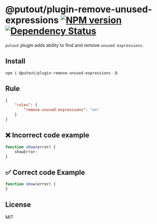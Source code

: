 # @putout/plugin-remove-unused-expressions [![NPM version][NPMIMGURL]][NPMURL] [![Dependency Status][DependencyStatusIMGURL]][DependencyStatusURL]

[NPMIMGURL]:                https://img.shields.io/npm/v/@putout/plugin-remove-unused-expressions.svg?style=flat&longCache=true
[NPMURL]:                   https://npmjs.org/package/@putout/plugin-remove-unused-expressions"npm"

[DependencyStatusURL]:      https://david-dm.org/coderaiser/putout?path=packages/plugin-remove-unused-expressions
[DependencyStatusIMGURL]:   https://david-dm.org/coderaiser/putout.svg?path=packages/plugin-remove-unused-expressions

`putout` plugin adds ability to find and remove `unused expressions`.

## Install

```
npm i @putout/plugin-remove-unused-expressions -D
```

## Rule

```json
{
    "rules": {
        "remove-unused-expressions": "on"
    }
}
```

## ❌ Incorrect code example

```js
function show(error) {
    showError;
}
```

## ✅ Correct code Example

```js
function show(error) {
}
```

## License

MIT

